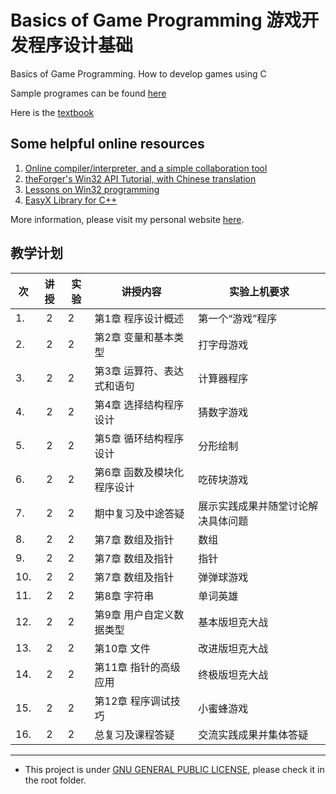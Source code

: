# Basics of Game Programming 游戏开发程序设计基础
Basics of Game Programming. How to develop games using C

Sample programes can be found [here](https://github.com/hanhonglei/GameDevelopmentSamples)

Here is the [textbook](http://product.dangdang.com/23951820.html)

## Some helpful online resources
1. [Online compiler/interpreter, and a simple collaboration tool](http://codepad.org/)
2. [theForger's Win32 API Tutorial, with Chinese translation](http://winprog.org/tutorial/)
3. [Lessons on Win32 programming](http://www.functionx.com/win32/)
4. [EasyX Library for C++](http://www.easyx.cn/)

More information, please visit my personal website [here](https://hanhonglei.github.io/).

## 教学计划

|次				|	讲授		|实验	|讲授内容		|实验上机要求	|	
| ------------- |:-------------:| -----|-------------| -----|			
|1.	|2	|2			|第1章 程序设计概述				|第一个“游戏”程序	|	
|2.	|2	|2			|第2章 变量和基本类型							|打字母游戏		|
|3.	|2	|2			|第3章 运算符、表达式和语句				|计算器程序	|
|4.	|2	|2			|第4章 选择结构程序设计								|猜数字游戏		|
|5.	|2	|2			|第5章 循环结构程序设计								|分形绘制		|
|6.	|2	|2			|第6章 函数及模块化程序设计						|吃砖块游戏	|
|7.	|2	|2			|期中复习及中途答疑								|展示实践成果并随堂讨论解决具体问题		|
|8.	|2	|2			|第7章 数组及指针								|数组		|
|9.	|2	|2			|第7章 数组及指针								|指针		|
|10.|2	|2			|第7章 数组及指针				|弹弹球游戏	|	
|11.|2	|2			|第8章 字符串							|单词英雄		|
|12.|2	|2			|第9章 用户自定义数据类型					|基本版坦克大战		|
|13.|2	|2			|第10章 文件								|改进版坦克大战		|
|14.|2	|2			|第11章 指针的高级应用								|终极版坦克大战	|	
|15.|2	|2			|第12章 程序调试技巧						|小蜜蜂游戏		|
|16.|2	|2			|总复习及课程答疑			|交流实践成果并集体答疑|
----

- This project is under [GNU GENERAL PUBLIC LICENSE](https://www.gnu.org/licenses/), please check it in the root folder.